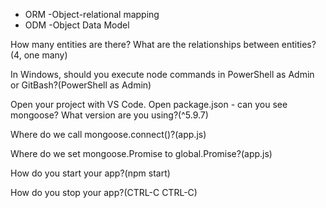 * ORM -Object-relational mapping
* ODM -Object Data Model 

How many entities are there?  What are the relationships between entities? (4, one many)

In Windows, should you execute node commands in PowerShell as Admin or GitBash?(PowerShell as Admin)

Open your project with VS Code. Open package.json - can you see mongoose? What version are you using?(^5.9.7)

Where do we call mongoose.connect()?(app.js)

Where do we set mongoose.Promise to global.Promise?(app.js)

How do you start your app?(npm start)

How do you stop your app?(CTRL-C CTRL-C)

